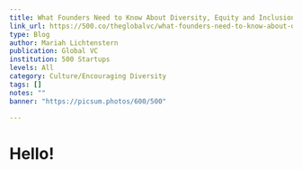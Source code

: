 ```yaml
---
title: What Founders Need to Know About Diversity, Equity and Inclusion
link_url: https://500.co/theglobalvc/what-founders-need-to-know-about-diversity-equity-and-inclusion
type: Blog
author: Mariah Lichtenstern
publication: Global VC
institution: 500 Startups
levels: All
category: Culture/Encouraging Diversity
tags: []
notes: ""
banner: "https://picsum.photos/600/500"

---
```


# Hello!
